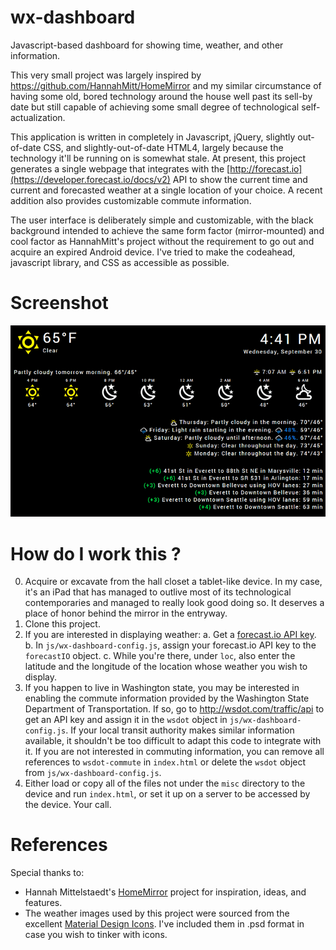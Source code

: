 # wx-dashboard
Javascript-based dashboard for showing time, weather, and other information.

This very small project was largely inspired by https://github.com/HannahMitt/HomeMirror and my similar circumstance of having some old, bored technology around the house well past its sell-by date but still capable of achieving some small degree of technological self-actualization.

This application is written in completely in Javascript, jQuery, slightly out-of-date CSS, and slightly-out-of-date HTML4, largely because the technology it'll be running on is somewhat stale.  At present, this project generates a single webpage that integrates with the [http://forecast.io](https://developer.forecast.io/docs/v2) API to show the current time and current and forecasted weather at a single location of your choice.  A recent addition also provides customizable commute information.

The user interface is deliberately simple and customizable, with the black background intended to achieve the same form factor (mirror-mounted) and cool factor as HannahMitt's project without the requirement to go out and acquire an expired Android device.  I've tried to make the codeahead, javascript library, and CSS as accessible as possible.

# Screenshot

![wx-dashboard screenshot](https://github.com/eleuthero/wx-dashboard/blob/master/misc/wx-dashboard.png?raw=true "wx-dashboard screenshot")

# How do I work this ?

0. Acquire or excavate from the hall closet a tablet-like device.  In my case, it's an iPad that has managed to outlive most of its technological contemporaries and managed to really look good doing so.  It deserves a place of honor behind the mirror in the entryway.
1. Clone this project.
2. If you are interested in displaying weather:
  a. Get a [forecast.io API key](https://developer.forecast.io).
  b. In `js/wx-dashboard-config.js`, assign your forecast.io API key to the `forecastIO` object.
  c. While you're there, under `loc`, also enter the latitude and the longitude of the location whose weather you wish to display.
4. If you happen to live in Washington state, you may be interested in enabling the commute information provided by the Washington State Department of Transportation.  If so, go to http://wsdot.com/traffic/api to get an API key and assign it in the `wsdot` object in `js/wx-dashboard-config.js`.  If your local transit authority makes similar information available, it shouldn't be too difficult to adapt this code to integrate with it.  If you are not interested in commuting information, you can remove all references to `wsdot-commute` in `index.html` or delete the `wsdot` object from `js/wx-dashboard-config.js`.
5. Either load or copy all of the files not under the `misc` directory to the device and run `index.html`, or set it up on a server to be accessed by the device.  Your call.

# References

Special thanks to:

- Hannah Mittelstaedt's [HomeMirror](http://github.com/HannahMitt/HomeMirror) project for inspiration, ideas, and features.
- The weather images used by this project were sourced from the excellent [Material Design Icons](https://materialdesignicons.com).  I've included them in .psd format in case you wish to tinker with icons.  
